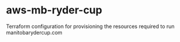 # aws-mb-ryder-cup
Terraform configuration for provisioning the resources required to run manitobarydercup.com
